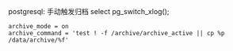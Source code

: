 postgresql:  手动触发归档  select pg_switch_xlog();

```
archive_mode = on
archive_command = 'test ! -f /archive/archive_active || cp %p /data/archive/%f'
```

